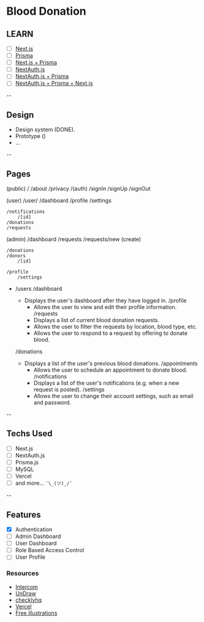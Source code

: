 # Blood Donation

## LEARN

- [ ] [Next.js](https://nextjs.org/learn/basics/create-nextjs-app)
- [ ] [Prisma](https://www.prisma.io/docs/getting-started/quickstart-typescript)
- [ ] [Next.js + Prisma](https://www.prisma.io/docs/guides/deployment/deploying-to-vercel)
- [ ] [NextAuth.js](https://next-auth.js.org/getting-started/example)
- [ ] [NextAuth.js + Prisma](https://next-auth.js.org/adapters/prisma)
- [ ] [NextAuth.js + Prisma + Next.js](https://next-auth.js.org/tutorials/nextjs-prisma-my-sql)

--

## Design

- Design system (DONE).
- Prototype ()
- ...

--

## Pages

(public)
/
    /about
    /privacy
    /(auth)
        /signIn
        /signUp
        /signOut

(user)
/user/
    /dashboard
    /profile
        /settings

    /notifications
        /[id]
    /donations
    /requests

(admin)
/dashboard
    /requests
        /requests/new (create)

    /donations
    /donors
        /[id]

    /profile
        /settings

- /users
   /dashboard
  - Displays the user's dashboard after they have logged in.
   /profile
    - Allows the user to view and edit their profile information.
   /requests
    - Displays a list of current blood donation requests.
    - Allows the user to filter the requests by location, blood type, etc.
    - Allows the user to respond to a request by offering to donate blood.

   /donations
  - Displays a list of the user's previous blood donations.
   /appointments
    - Allows the user to schedule an appointment to donate blood.
   /notifications
    - Displays a list of the user's notifications (e.g. when a new request is posted).
   /settings
    - Allows the user to change their account settings, such as email and password.

--

## Techs Used

- [ ] Next.js
- [ ] NextAuth.js
- [ ] Prisma.js
- [ ] MySQL
- [ ] Vercel
- [ ] and more... `¯\_(ツ)_/¯`

--

## Features
<!-- 
to be added
 -->
- [x] Authentication
- [ ] Admin Dashboard
- [ ] User Dashboard
- [ ] Role Based Access Control
- [ ] User Profile

### Resources

- [Intercom](https://www.intercom.com/blog/nextjs-tutorial/)
- [UnDraw](https://undraw.co/illustrations)
- [checklyhq](https://checklyhq.com/)
- [Vercel](https://vercel.com/)
- [Free illustrations](https://lineicons.com/blog/free-illustrations/)
